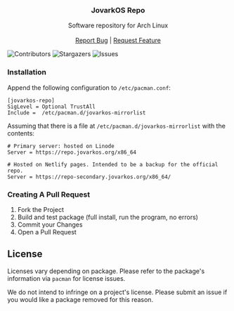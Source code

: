 <br/>
<p align="center">
  <h3 align="center">JovarkOS Repo</h3>

  <p align="center">
    Software repository for Arch Linux
    <br/>
    <br/>
    <a href="https://github.com/jovarkos/jovarkos-repo/issues">Report Bug</a>
  |
    <a href="https://github.com/jovarkos/jovarkos-repo/issues">Request Feature</a>
  </p>
</p>

![Contributors](https://img.shields.io/github/contributors/jovarkos/jovarkos-repo?color=dark-green) ![Stargazers](https://img.shields.io/github/stars/jovarkos/jovarkos-repo?style=social) ![Issues](https://img.shields.io/github/issues/jovarkos/jovarkos-repo) 

### Installation

Append the following configuration  to `/etc/pacman.conf`:

```
[jovarkos-repo]
SigLevel = Optional TrustAll
Include =  /etc/pacman.d/jovarkos-mirrorlist
```

Assuming that there is a file at `/etc/pacman.d/jovarkos-mirrorlist` with the contents: 

```
# Primary server: hosted on Linode 
Server = https://repo.jovarkos.org/x86_64

# Hosted on Netlify pages. Intended to be a backup for the official repo.
Server = https://repo-secondary.jovarkos.org/x86_64/
```


### Creating A Pull Request

1. Fork the Project
2. Build and test package (full install, run the program, no errors)
3. Commit your Changes 
4. Open a Pull Request

## License

Licenses vary depending on package. Please refer to the package's information via `pacman` for license issues.

We do not intend to infringe on a project's license. Please submit an issue if you would like a package removed for this reason.

